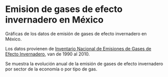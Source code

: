 # Emision de gases de efecto invernadero en México

Gráficas de los datos de emisión de gases de efecto invernadero en México.  

Los datos provienen de [Inventario Nacional de Emisiones de Gases de Efecto Invernadero](http://rpubs.com/Alberto-/Emision_CO2), van de 1990 al 2010.  

Se muestra la evolución anual de la emisión de gases de efecto invernadero por sector de la economía o por tipo de gas.


